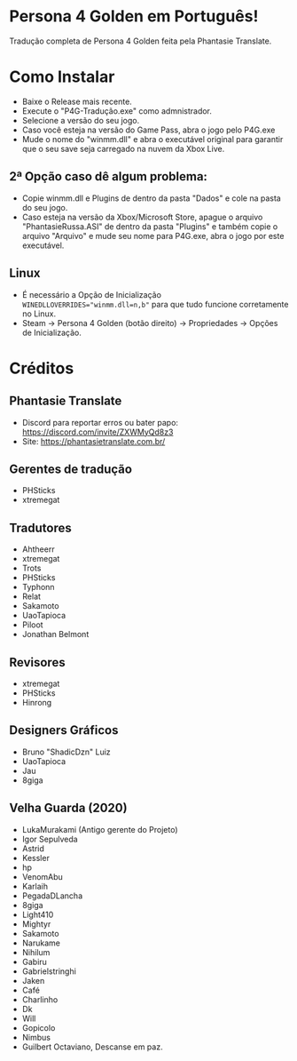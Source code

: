 # Persona 4 Golden em Português!
Tradução completa de Persona 4 Golden feita pela Phantasie Translate.

# Como Instalar

- Baixe o Release mais recente.
- Execute o "P4G-Tradução.exe" como admnistrador.
- Selecione a versão do seu jogo.
- Caso você esteja na versão do Game Pass, abra o jogo pelo P4G.exe
- Mude o nome do "winmm.dll" e abra o executável original para garantir que o seu save seja carregado na nuvem da Xbox Live.
## 2ª Opção caso dê algum problema:
- Copie winmm.dll e Plugins de dentro da pasta "Dados" e cole na pasta do seu jogo.
- Caso esteja na versão da Xbox/Microsoft Store, apague o arquivo "PhantasieRussa.ASI" de dentro da pasta "Plugins" e também copie o arquivo "Arquivo" e mude seu nome para P4G.exe, abra o jogo por este executável.

## Linux
- É necessário a Opção de Inicialização ``WINEDLLOVERRIDES="winmm.dll=n,b"`` para que tudo funcione corretamente no Linux.
- Steam -> Persona 4 Golden (botão direito) -> Propriedades -> Opções de Inicialização.

# Créditos

## Phantasie Translate
- Discord para reportar erros ou bater papo: https://discord.com/invite/ZXWMyQd8z3
- Site: https://phantasietranslate.com.br/

## Gerentes de tradução
- PHSticks
- xtremegat

## Tradutores
- Ahtheerr
- xtremegat
- Trots
- PHSticks
- Typhonn
- Relat
- Sakamoto
- UaoTapioca
- Piloot
- Jonathan Belmont

## Revisores
- xtremegat
- PHSticks
- Hinrong

## Designers Gráficos
- Bruno "ShadicDzn" Luiz
- UaoTapioca
- Jau
- 8giga

## Velha Guarda (2020)
- LukaMurakami (Antigo gerente do Projeto)
- Igor Sepulveda
- Astrid
- Kessler
- hp
- VenomAbu
- Karlaih
- PegadaDLancha
- 8giga
- Light410
- Mightyr
- Sakamoto
- Narukame
- Nihilum
- Gabiru
- Gabrielstringhi
- Jaken
- Café
- Charlinho
- Dk
- Will
- Gopicolo
- Nimbus
- Guilbert Octaviano, Descanse em paz.

